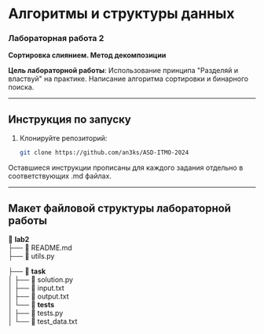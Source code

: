 # Алгоритмы и структуры данных
### Лабораторная работа 2  
**Сортировка слиянием. Метод декомпозиции**

**Цель лабораторной работы**: Использование принципа "Разделяй и властвуй" на практике. Написание алгоритма сортировки и бинарного поиска.

---


## Инструкция по запуску
1. Клонируйте репозиторий:
   ```bash
   git clone https://github.com/an3ks/ASD-ITMO-2024
   ```
Оставшиеся инструкции прописаны для каждого задания отдельно в соответствующих .md файлах.

---

## Макет файловой структуры лабораторной работы

📂 **lab2**  
├── 📄 README.md  
├── 📄 utils.py   

├── 📂 **task**  
│   ├── 📄 solution.py  
│   ├── 📄 input.txt  
│   ├── 📄 output.txt  
│   └── 📂 **tests**  
│       ├── 📄 tests.py   
│       └── 📄 test_data.txt
